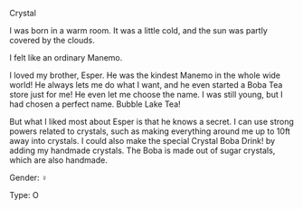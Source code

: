 Crystal

I was born in a warm room. It was a little cold, and the sun was partly covered by the clouds.

I felt like an ordinary Manemo.

I loved my brother, Esper. He was the kindest Manemo in the whole wide world! He always lets me do what I want, and he even started a Boba Tea store just for me! He even let me choose the name. I was still young, but I had chosen a perfect name. Bubble Lake Tea!

But what I liked most about Esper is that he knows a secret. I can use strong powers related to crystals, such as making everything around me up to 10ft away into crystals. I could also make the special Crystal Boba Drink! by adding my handmade crystals. The Boba is made out of sugar crystals, which are also handmade.

Gender: ♀

Type: O
